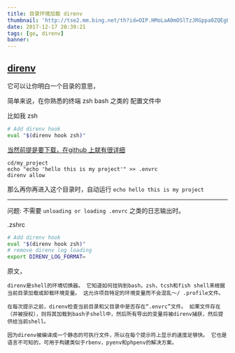 ```yaml
---
title: 目录环境加载 direnv
thumbnail: 'http://tse2.mm.bing.net/th?id=OIP.HMoLaA0mOSlTzJRGppa0ZQEgEs&pid=15.1'
date: 2017-12-17 20:39:21
tags: [go, direnv]
banner:
---
```


## [direnv](https://github.com/direnv/direnv)

它可以让你明白一个目录的意思，

简单来说，在你熟悉的终端 zsh bash 之类的 配置文件中

比如我 zsh

``` zsh
# Add direnv hook
eval "$(direnv hook zsh)"
```

[当然前提是要下载，在github 上就有很详细](https://github.com/direnv/direnv)

```
cd/my_project
echo "echo 'hello this is my project'" >> .envrc
direnv allow
```

那么再你再进入这个目录时，自动运行 `echo hello this is my project`

---

问题: 不需要 `unloading or loading .envrc` 之类的日志输出时。

.zshrc
``` zsh
# Add direnv hook
eval "$(direnv hook zsh)"
# remove direnv log loading
export DIRENV_LOG_FORMAT=
```

原文，
``` 
direnv是shell的环境切换器。 它知道如何挂钩到bash，zsh，tcsh和fish shell来根据当前目录加载或卸载环境变量。 这允许项目特定的环境变量而不会混乱〜/ .profile文件。

在每次提示之前，direnv检查当前目录和父目录中是否存在“.envrc”文件。 如果文件存在（并被授权），则将其加载到bash子shell中，然后所有导出的变量将被direnv捕获，然后提供给当前shell。

因为direnv被编译成一个静态的可执行文件，所以在每个提示符上显示的速度足够快。 它也是语言不可知的，可用于构建类似于rbenv，pyenv和phpenv的解决方案。
```


